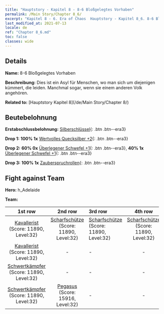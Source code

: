 ```yaml
---
title: "Hauptstory - Kapitel 8 - 8-6 Bloßgelegtes Vorhaben"
permalink: /Main Story/Chapter 8_6/
excerpt: "Kapitel 8 - 6. Era of Chaos  Hauptstory - Kapitel 8_6. 8-6 Bloßgelegtes Vorhaben"
last_modified_at: 2021-07-13
locale: de
ref: "Chapter 8_6.md"
toc: false
classes: wide
---
```


## Details

 **Name:** 8-6 Bloßgelegtes Vorhaben

 **Beschreibung:** Dies ist ein Asyl für Menschen, wo man sich um diejenigen kümmert, die leiden. Manchmal sogar, wenn sie einem anderen Volk angehören.

 **Related to:** [Hauptstory Kapitel 8](/de/Main Story/Chapter 8/)

## Beutebelohnung

 **Erstabschlussbelohnung:** [Silberschlüssel](/ItemsDE/con_693/){: .btn .btn--era3}

 **Drop 1:** **100% 1x** [Wertvolles Quecksilber +2](/ItemsDE/mat_28/){: .btn .btn--era3}

 **Drop 2:** **60% 0x** [Überlegener Schwefel +1](/ItemsDE/mat_22/){: .btn .btn--era3}, **40% 1x** [Überlegener Schwefel +1](/ItemsDE/mat_22/){: .btn .btn--era3}

 **Drop 3:** **100% 1x** [Zauberspruchrollen](/ItemsDE/con_694/){: .btn .btn--era3}


## Fight against Team
 **Hero:** h_Adelaide

 **Team:**


  | 1st row | 2nd row | 3rd row | 4th row |
  |:----:|:----:|:----|:----:|
  | [Kavallerist](/de/units/Cavalier/) (Score: 11890, Level:32)  | [Scharfschütze](/de/units/Marksman/) (Score: 11890, Level:32)  | [Scharfschütze](/de/units/Marksman/) (Score: 11890, Level:32)  | [Scharfschütze](/de/units/Marksman/) (Score: 11890, Level:32)  |
  | [Kavallerist](/de/units/Cavalier/) (Score: 11890, Level:32)  | - | - | - |
  | [Schwertkämpfer](/de/units/Swordsman/) (Score: 11890, Level:32)  | - | - | - |
  | [Schwertkämpfer](/de/units/Swordsman/) (Score: 11890, Level:32)  | [Pegasus](/de/units/Pegasus/) (Score: 15916, Level:32)  | - | - |


